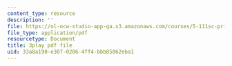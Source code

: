 ```yaml
---
content_type: resource
description: ''
file: https://ol-ocw-studio-app-qa.s3.amazonaws.com/courses/5-111sc-principles-of-chemical-science-fall-2014/33a8a190e30702064ff4bbb85062eba1_Om_5b29d_9g.pdf
file_type: application/pdf
resourcetype: Document
title: 3play pdf file
uid: 33a8a190-e307-0206-4ff4-bbb85062eba1
---
```

